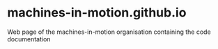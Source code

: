 # machines-in-motion.github.io
Web page of the machines-in-motion organisation containing the code documentation
